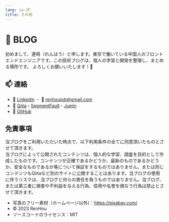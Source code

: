 ```yaml
---
lang: ja-JP
title: その他
---
```


# 📒 BLOG

初めまして、連萌（れんほう）と申します。東京で働いている中国人のフロントエンドエンジニアです。この技術ブログは、個人の学習と開発を整理し、まとめる場所です。 よろしくお願いいたします！🍅



## 📫 連絡

<!-- - 🎯  [Wantedly](https://www.wantedly.com/id/kensoz) ・ [Linkedin](https://jp.linkedin.com/in/kensoz) -->

- 🎯  [Linkedin](https://jp.linkedin.com/in/kensoz) ・ 📧  [renhoujob@gmail.com](mailto:renhoujob@gmail.com)
- 📡  [Qiita](https://qiita.com/kensoz)・[SegmentFault](https://segmentfault.com/u/kensoz/articles)・[Juejin](https://juejin.cn/user/1029616691882653)
- 🌱  [GitHub](https://github.com/kensoz)



## 免責事項

当ブログをご利用いただいた時点で、以下利用条件の全てに同意頂いたものとさせて頂きます。  
 当ブログによって公開されたコンテンツは、個人的な学習、調査を目的として作成したものです。コンテンツが正確であるかどうか、最新のものであるかどうか、安全なものであるか等について保証をするものではありません。または同じコンテンツもQiitaなど別のサイトに公開することはあります。当ブログの使用に伴うリスクは、当ブログと何らの責任を負うものではありません。当ブログ、または第三者に損害や不利益を与える行為、信用や名誉を損なう行為は禁止とさせて頂きます。

- 写真のフリー素材（ホームページ以外）：https://pixabay.com/
- © 2023 RenHou
- ソースコードのライセンス：MIT
